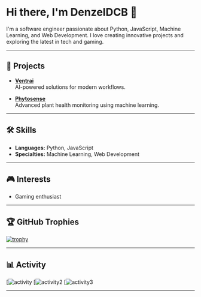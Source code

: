 # Hi there, I'm DenzelDCB 👋

I'm a software engineer passionate about Python, JavaScript, Machine Learning, and Web Development. I love creating innovative projects and exploring the latest in tech and gaming.

---

## 🚀 Projects

- **[Ventrai](https://ventrai.pages.dev)**  
  AI-powered solutions for modern workflows.

- **[Phytosense](https://phytosense.pages.dev)**  
  Advanced plant health monitoring using machine learning.

---

## 🛠️ Skills

- **Languages:** Python, JavaScript
- **Specialties:** Machine Learning, Web Development

---

## 🎮 Interests

- Gaming enthusiast

---

## 🏆 GitHub Trophies

[![trophy](https://github-profile-trophy.vercel.app/?username=denzeldcb)](https://github.com/denzeldcb)

---

## 📊 Activity

[![activity](https://github-readme-stats.vercel.app/api/top-langs/?username=denzeldcb&theme=tokyonight&langs_count=8)
[![activity2](https://github-readme-streak-stats.herokuapp.com/?user=denzeldcb&theme=tokyonight)
[![activity3](https://github-readme-stats.vercel.app/api?username=denzeldcb&show_icons=true&theme=tokyonight&include_all_commits=true)

---

